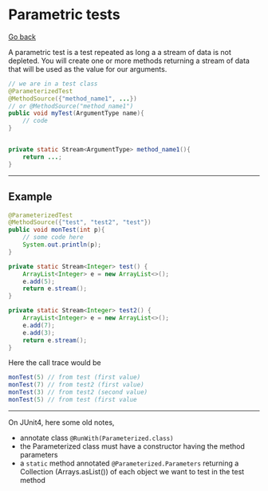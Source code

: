 # Parametric tests

[Go back](../../../../../../programming-languages/high-level/java/_old/index.md#tests-with-junit)

A parametric test is a test repeated as long a a stream of data is not depleted. You will create one or more methods returning a stream of data that will be used as the value for our arguments.

```java
// we are in a test class
@ParameterizedTest
@MethodSource({"method_name1", ...})
// or @MethodSource("method_name1")
public void myTest(ArgumentType name){
    // code
}


private static Stream<ArgumentType> method_name1(){
    return ...;
}
```

<hr class="sr">

## Example

```java
@ParameterizedTest
@MethodSource({"test", "test2", "test"})
public void monTest(int p){
    // some code here
    System.out.println(p);
}

private static Stream<Integer> test() {
    ArrayList<Integer> e = new ArrayList<>();
    e.add(5);
    return e.stream();
}

private static Stream<Integer> test2() {
    ArrayList<Integer> e = new ArrayList<>();
    e.add(7);
    e.add(3);
    return e.stream();
}
```

Here the call trace would be

```java
monTest(5) // from test (first value)
monTest(7) // from test2 (first value)
monTest(3) // from test2 (second value)
monTest(5) // from test (first value
```

<hr class="sr">

On JUnit4, here some old notes,

* annotate class `@RunWith(Parameterized.class)`
* the Parameterized class must have a constructor having the method parameters
* a `static` method annotated `@Parameterized.Parameters` returning a Collection (Arrays.asList()) of each object we want to test in the test method